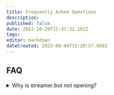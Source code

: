 ```yaml
---
title: Frequently Asked Questions
description: 
published: false
date: 2022-10-29T21:47:22.161Z
tags: 
editor: markdown
dateCreated: 2022-08-04T15:20:57.008Z
---
```


## FAQ
<details class="faq">
<summary>Why is streamer.bot not opening?</summary>

There a couple of things that can cause this
1. Your `settings.json` file has been corrupted
   * If this has happend follow this guide below
   * [<i class="mdi mdi-backup-restore primary--text"></i> Backup & Restore Guide](/Backup)
2. You have moved/deleted/renamed files from your streamer.bot folder
   * If you have moved for example your `streamer.bot.exe` file to your desktop, streamer.bot won't start. To fix this move the file back and if you lost that file download it download the files [here](https://streamer.bot)
</details>